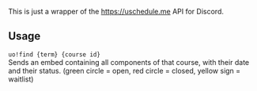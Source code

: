 This is just a wrapper of the https://uschedule.me API for Discord.

## Usage
`uo!find {term} {course id}`<br>
Sends an embed containing all components of that course, with their date and their status.
(green circle = open, red circle = closed, yellow sign = waitlist)